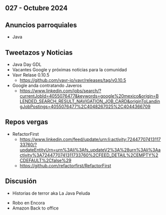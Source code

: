 027 - Octubre 2024
--

## Anuncios parroquiales
* Java

## Tweetazos y Noticias
* Java Day GDL
* Vacantes Google y próximas noticias para la comunidad
* Vavr Relase 0.10.5
  * https://github.com/vavr-io/vavr/releases/tag/v0.10.5
* Google anda contratando Javeros
  * https://www.linkedin.com/jobs/search/?currentJobId=4055076477&keywords=google%20mexico&origin=BLENDED_SEARCH_RESULT_NAVIGATION_JOB_CARD&originToLandingJobPostings=4055076477%2C4048267025%2C4044366709

## Repos vergas
* RefactorFirst
  * https://www.linkedin.com/feed/update/urn:li:activity:7244770741311733760/?updateEntityUrn=urn%3Ali%3Afs_updateV2%3A%28urn%3Ali%3Aactivity%3A7244770741311733760%2CFEED_DETAIL%2CEMPTY%2CDEFAULT%2Cfalse%29
  * https://github.com/refactorfirst/RefactorFirst

## Discusión
* Historias de terror aka La Java Peluda
- Robo en Encora
- Amazon Back to office

